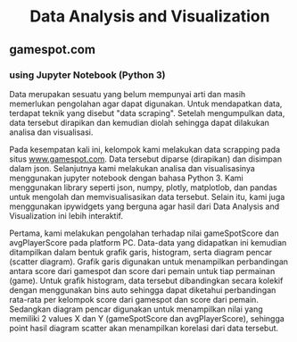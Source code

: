 <h1 align="center"> Data Analysis and Visualization </h1>

## gamespot.com
### using Jupyter Notebook (Python 3)

Data merupakan sesuatu yang belum mempunyai arti dan masih memerlukan pengolahan agar dapat
digunakan. Untuk mendapatkan data, terdapat teknik yang disebut "data scraping". Setelah mengumpulkan data,
data tersebut dirapikan dan kemudian diolah sehingga dapat dilakukan analisa dan visualisasi.

Pada kesempatan kali ini, kelompok kami melakukan data scrapping pada situs www.gamespot.com. Data tersebut
diparse (dirapikan) dan disimpan dalam json. Selanjutnya kami melakukan analisa dan visualisasinya menggunakan
jupyter notebook dengan bahasa Python 3. Kami menggunakan library seperti json, numpy, plotly, matplotlob,
dan pandas untuk mengolah dan memvisualisasikan data tersebut. Selain itu, kami juga menggunakan
ipywidgets yang berguna agar hasil dari Data Analysis and Visualization ini lebih interaktif.

Pertama, kami melakukan pengolahan terhadap nilai gameSpotScore dan avgPlayerScore pada platform PC.
Data-data yang didapatkan ini kemudian ditampilkan dalam bentuk grafik garis, histogram, 
serta diagram pencar (scatter diagram).
Grafik garis digunakan untuk menampilkan perbandingan 
antara score dari gamespot dan score dari pemain untuk tiap permainan (game).
Untuk grafik histogram,
data tersebut dibandingkan secara kolekif dengan menggunakan bins auto sehingga dapat diketahui
perbandingan rata-rata per kelompok score dari gamespot dan score dari pemain. 
Sedangkan diagram pencar digunakan untuk menampilkan nilai yang memiliki 2 values X dan Y
(gameSpotScore dan avgPlayerScore), sehingga point hasil diagram scatter
akan menampilkan korelasi dari data tersebut.

